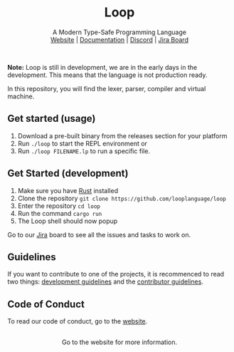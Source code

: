 <h1 align="center">Loop</h1>
    <p align="center">
       A Modern Type-Safe Programming Language<br>
       <a href="https://looplang.org/">Website</a> |
       <a href="https://looplang.org/docs">Documentation</a> |
       <a href="https://discord.gg/T3tqQBTyJA">Discord</a> |
       <a href="https://looplang.atlassian.net/jira/software/c/projects/LOOP/issues">Jira Board</a><br>
    </p>
<br>

**Note:** Loop is still in development, we are in the early days in the development. This means that the language is not production ready.

In this repository, you will find the lexer, parser, compiler and virtual
machine.<br>

## Get started (usage)

1. Download a pre-built binary from the releases section for your platform
2. Run `./loop` to start the REPL environment or
3. Run `./loop FILENAME.lp` to run a specific file.

## Get Started (development)

1. Make sure you have [Rust](https://www.rust-lang.org/) installed
2. Clone the repository `git clone https://github.com/looplanguage/loop`
3. Enter the repository `cd loop`
4. Run the command `cargo run`
5. The Loop shell should now popup

Go to our [Jira](https://looplang.atlassian.net/jira/software/c/projects/LOOP/issues) board to see all the issues and tasks to work on.

## Guidelines

If you want to contribute to one of the projects, it is recommenced to read two things: [development guidelines](https://github.com/looplanguage/.github/issues/1) and the [contributor guidelines](https://looplang.org/contributor_guidelines). 

## Code of Conduct

To read our code of conduct, go to the [website](https://looplang.org/conduct).

##

<p align="center">Go to the website for more information.</p>
